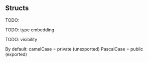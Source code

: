 ## Structs

 TODO:

TODO: type embedding

TODO: visibility

By default: camelCase = private (unexported)
PascalCase = public (exported)